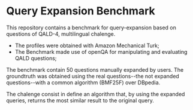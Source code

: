 # Query Expansion Benchmark

This repository contains a benchmark for query-expansion based on questions of QALD-4, multilingual chalenge.

- The profiles were obtained with Amazon Mechanical Turk;
- The Benchmark made use of openQA for manipulating and evaluating QALD questions;

The benchmark contain 50 questions manually expanded by users.
The groundtruth was obtained using the real questions--the not expanded questions--with a common algorithm (BMF25F) over DBpedia.

The chalenge consist in define an algorithm that, by using the expanded queries, returns the most similar result to the original query.
